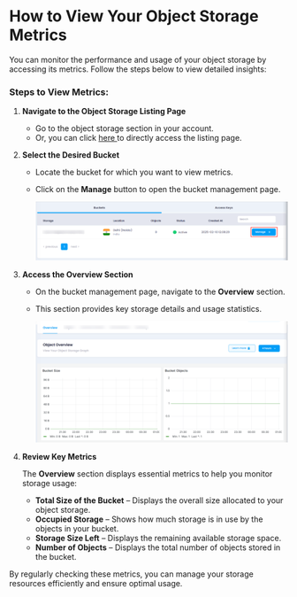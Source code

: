 # **How to View Your Object Storage Metrics**

You can monitor the performance and usage of your object storage by accessing its metrics. Follow the steps below to view detailed insights:

### **Steps to View Metrics:**

1. **Navigate to the Object Storage Listing Page**

   * Go to the object storage section in your account.
   * Or, you can click [here ](https://console.utho.com/objectstorage)to directly access the listing page.
2. **Select the Desired Bucket**

   * Locate the bucket for which you want to view metrics.
   * Click on the **Manage** button to open the bucket management page.

     ![1743656529687](image/index/1743656529687.png)
3. **Access the Overview Section**

   * On the bucket management page, navigate to the **Overview** section.
   * This section provides key storage details and usage statistics.

     ![1743656590494](image/index/1743656590494.png)
4. **Review Key Metrics**

   The **Overview** section displays essential metrics to help you monitor storage usage:

   * **Total Size of the Bucket** – Displays the overall size allocated to your object storage.
   * **Occupied Storage** – Shows how much storage is in use by the objects in your bucket.
   * **Storage Size Left** – Displays the remaining available storage space.
   * **Number of Objects** – Displays the total number of objects stored in the bucket.

By regularly checking these metrics, you can manage your storage resources efficiently and ensure optimal usage.
